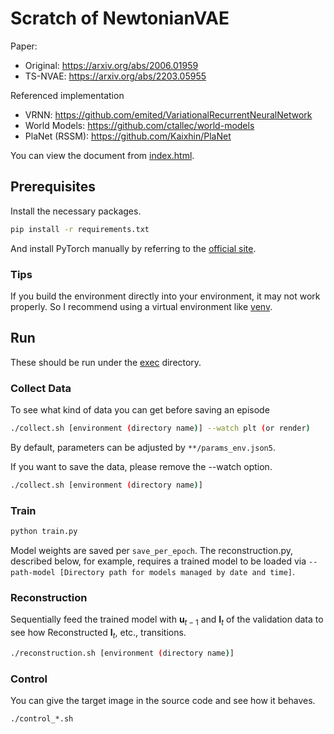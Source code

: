 # Scratch of NewtonianVAE

Paper:
* Original: https://arxiv.org/abs/2006.01959
* TS-NVAE: https://arxiv.org/abs/2203.05955

Referenced implementation
* VRNN: https://github.com/emited/VariationalRecurrentNeuralNetwork
* World Models: https://github.com/ctallec/world-models
* PlaNet (RSSM): https://github.com/Kaixhin/PlaNet

You can view the document from [index.html](docs/generated/index.html).

## Prerequisites
Install the necessary packages.
```bash
pip install -r requirements.txt
```

And install PyTorch manually by referring to the [official site](https://pytorch.org/).


### Tips
If you build the environment directly into your environment, it may not work properly. So I recommend using a virtual environment like [venv](https://docs.python.org/3/library/venv.html).


## Run
These should be run under the [exec](exec) directory.


### Collect Data
To see what kind of data you can get before saving an episode
```bash
./collect.sh [environment (directory name)] --watch plt (or render)
```
By default, parameters can be adjusted by ``**/params_env.json5``.

If you want to save the data, please remove the --watch option.
```bash
./collect.sh [environment (directory name)]
```


### Train
```bash
python train.py
```
Model weights are saved per ``save_per_epoch``.
The reconstruction.py, described below, for example, requires a trained model to be loaded via ``--path-model [Directory path for models managed by date and time]``. 


### Reconstruction
Sequentially feed the trained model with $\mathbf{u}_{t-1}$ and $\mathbf{I}_t$ of the validation data to see how Reconstructed $\mathbf{I}_t$, etc., transitions.
```bash
./reconstruction.sh [environment (directory name)]
```


### Control
You can give the target image in the source code and see how it behaves.
```bash
./control_*.sh
```
